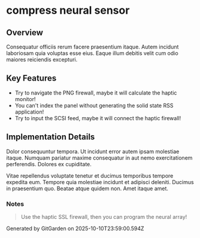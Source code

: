 # compress neural sensor

## Overview
Consequatur officiis rerum facere praesentium itaque. Autem incidunt laboriosam quia voluptas esse eius. Eaque illum debitis velit cum odio maiores reiciendis excepturi.

## Key Features
- Try to navigate the PNG firewall, maybe it will calculate the haptic monitor!
- You can't index the panel without generating the solid state RSS application!
- Try to input the SCSI feed, maybe it will connect the haptic firewall!

## Implementation Details
Dolor consequuntur tempora. Ut incidunt error autem ipsam molestiae itaque. Numquam pariatur maxime consequatur in aut nemo exercitationem perferendis. Dolores ex cupiditate.
 Vitae repellendus voluptate tenetur et ducimus temporibus tempore expedita eum. Tempore quia molestiae incidunt et adipisci deleniti. Ducimus in praesentium quo. Beatae atque quidem non. Amet itaque amet.

### Notes
> Use the haptic SSL firewall, then you can program the neural array!

Generated by GitGarden on 2025-10-10T23:59:00.594Z